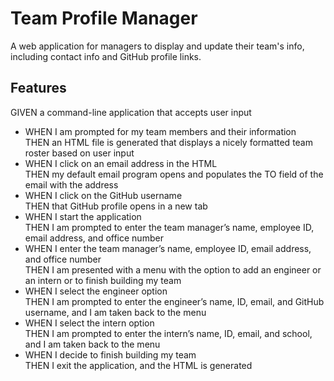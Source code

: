 # Team Profile Manager

A web application for managers to display and update their team's info, including contact info and GitHub profile links.

## Features

GIVEN a command-line application that accepts user input
* WHEN I am prompted for my team members and their information
<br>THEN an HTML file is generated that displays a nicely formatted team roster based on user input
* WHEN I click on an email address in the HTML
<br>THEN my default email program opens and populates the TO field of the email with the address
* WHEN I click on the GitHub username
<br>THEN that GitHub profile opens in a new tab
* WHEN I start the application
<br>THEN I am prompted to enter the team manager’s name, employee ID, email address, and office number
* WHEN I enter the team manager’s name, employee ID, email address, and office number
<br>THEN I am presented with a menu with the option to add an engineer or an intern or to finish building my team
* WHEN I select the engineer option
<br>THEN I am prompted to enter the engineer’s name, ID, email, and GitHub username, and I am taken back to the menu
* WHEN I select the intern option
<br>THEN I am prompted to enter the intern’s name, ID, email, and school, and I am taken back to the menu
* WHEN I decide to finish building my team
<br>THEN I exit the application, and the HTML is generated